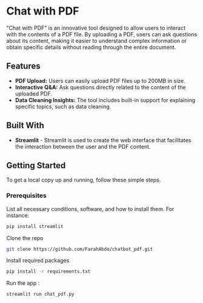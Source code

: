 
# Chat with PDF

"Chat with PDF" is an innovative tool designed to allow users to interact with the contents of a PDF file. By uploading a PDF, users can ask questions about its content, making it easier to understand complex information or obtain specific details without reading through the entire document.

## Features

- **PDF Upload:** Users can easily upload PDF files up to 200MB in size.
- **Interactive Q&A:** Ask questions directly related to the content of the uploaded PDF.
- **Data Cleaning Insights:** The tool includes built-in support for explaining specific topics, such as data cleaning.

## Built With

- **Streamlit** - Streamlit is used to create the web interface that facilitates the interaction between the user and the PDF content.

## Getting Started

To get a local copy up and running, follow these simple steps.

### Prerequisites

List all necessary conditions, software, and how to install them. For instance:
```bash
pip install streamlit
```

Clone the repo 
```bash
git clone https://github.com/FarahAbdo/chatbot_pdf.git
```

Install required packages
```bash
pip install -r requirements.txt
```

Run the app :
```bash
streamlit run chat_pdf.py
```
